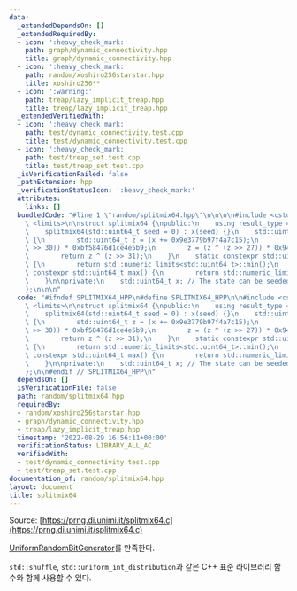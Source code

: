```yaml
---
data:
  _extendedDependsOn: []
  _extendedRequiredBy:
  - icon: ':heavy_check_mark:'
    path: graph/dynamic_connectivity.hpp
    title: graph/dynamic_connectivity.hpp
  - icon: ':heavy_check_mark:'
    path: random/xoshiro256starstar.hpp
    title: xoshiro256**
  - icon: ':warning:'
    path: treap/lazy_implicit_treap.hpp
    title: treap/lazy_implicit_treap.hpp
  _extendedVerifiedWith:
  - icon: ':heavy_check_mark:'
    path: test/dynamic_connectivity.test.cpp
    title: test/dynamic_connectivity.test.cpp
  - icon: ':heavy_check_mark:'
    path: test/treap_set.test.cpp
    title: test/treap_set.test.cpp
  _isVerificationFailed: false
  _pathExtension: hpp
  _verificationStatusIcon: ':heavy_check_mark:'
  attributes:
    links: []
  bundledCode: "#line 1 \"random/splitmix64.hpp\"\n\n\n\n#include <cstdint>\n#include\
    \ <limits>\n\nstruct splitmix64 {\npublic:\n    using result_type = std::uint64_t;\n\
    \    splitmix64(std::uint64_t seed = 0) : x(seed) {}\n    std::uint64_t operator()()\
    \ {\n        std::uint64_t z = (x += 0x9e3779b97f4a7c15);\n        z = (z ^ (z\
    \ >> 30)) * 0xbf58476d1ce4e5b9;\n        z = (z ^ (z >> 27)) * 0x94d049bb133111eb;\n\
    \        return z ^ (z >> 31);\n    }\n    static constexpr std::uint64_t min()\
    \ {\n        return std::numeric_limits<std::uint64_t>::min();\n    }\n    static\
    \ constexpr std::uint64_t max() {\n        return std::numeric_limits<std::uint64_t>::max();\n\
    \    }\n\nprivate:\n    std::uint64_t x; // The state can be seeded with any value.\n\
    };\n\n\n"
  code: "#ifndef SPLITMIX64_HPP\n#define SPLITMIX64_HPP\n\n#include <cstdint>\n#include\
    \ <limits>\n\nstruct splitmix64 {\npublic:\n    using result_type = std::uint64_t;\n\
    \    splitmix64(std::uint64_t seed = 0) : x(seed) {}\n    std::uint64_t operator()()\
    \ {\n        std::uint64_t z = (x += 0x9e3779b97f4a7c15);\n        z = (z ^ (z\
    \ >> 30)) * 0xbf58476d1ce4e5b9;\n        z = (z ^ (z >> 27)) * 0x94d049bb133111eb;\n\
    \        return z ^ (z >> 31);\n    }\n    static constexpr std::uint64_t min()\
    \ {\n        return std::numeric_limits<std::uint64_t>::min();\n    }\n    static\
    \ constexpr std::uint64_t max() {\n        return std::numeric_limits<std::uint64_t>::max();\n\
    \    }\n\nprivate:\n    std::uint64_t x; // The state can be seeded with any value.\n\
    };\n\n#endif // SPLITMIX64_HPP\n"
  dependsOn: []
  isVerificationFile: false
  path: random/splitmix64.hpp
  requiredBy:
  - random/xoshiro256starstar.hpp
  - graph/dynamic_connectivity.hpp
  - treap/lazy_implicit_treap.hpp
  timestamp: '2022-08-29 16:56:11+00:00'
  verificationStatus: LIBRARY_ALL_AC
  verifiedWith:
  - test/dynamic_connectivity.test.cpp
  - test/treap_set.test.cpp
documentation_of: random/splitmix64.hpp
layout: document
title: splitmix64
---
```


Source: [https://prng.di.unimi.it/splitmix64.c](https://prng.di.unimi.it/splitmix64.c)

[UniformRandomBitGenerator](https://en.cppreference.com/w/cpp/named_req/UniformRandomBitGenerator)를 만족한다.

`std::shuffle`, `std::uniform_int_distribution`과 같은 C++ 표준 라이브러리 함수와 함께 사용할 수 있다.
